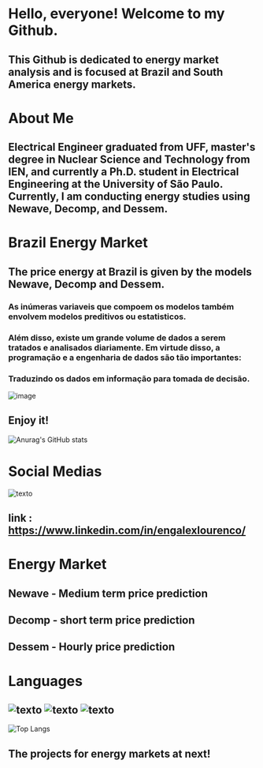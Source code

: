 #                              Hello, everyone! Welcome to my Github.

## This Github is dedicated to energy market analysis and is focused at Brazil and South America energy markets. 

# About Me

##  Electrical Engineer graduated from UFF, master's degree in Nuclear Science and Technology from IEN, and currently a Ph.D. student in Electrical Engineering at the University of São Paulo. Currently, I am conducting energy studies using Newave, Decomp, and Dessem.

# Brazil Energy Market
## The price energy at Brazil is given by the models Newave, Decomp and Dessem.
### As inúmeras variaveis que compoem os modelos também envolvem modelos preditivos ou estatisticos.
### Além disso, existe um grande volume de dados a serem tratados e analisados diariamente. Em virtude disso, a programação e a engenharia de dados são tão importantes:
### Traduzindo os dados em informação para tomada de decisão.

![image](https://github.com/user-attachments/assets/90cdfaa5-616d-44e6-99f3-37a7d64ff034)




## Enjoy it! 

![Anurag's GitHub stats](https://github-readme-stats.vercel.app/api?username=alexlourencomattos&show_icons=true&theme=radical)

# Social Medias
![texto](https://img.shields.io/static/v1?label=LinkedIn&message=engalexlourenco&color=blue)
## link : https://www.linkedin.com/in/engalexlourenco/
# Energy Market
## Newave - Medium term price prediction
## Decomp - short term price prediction
## Dessem - Hourly price prediction


# Languages
## ![texto](https://img.shields.io/static/v1?label=language&message=Python&color=blue "language")           ![texto](https://img.shields.io/static/v1?label=language&message=SQL&color=yellow"language")            ![texto](https://img.shields.io/static/v1?label=language&message=R&color=grey "language")


![Top Langs](https://github-readme-stats.vercel.app/api/top-langs/?username=alexlourencomattos&layout=compact&theme=dark)

## The projects for energy markets at next!
